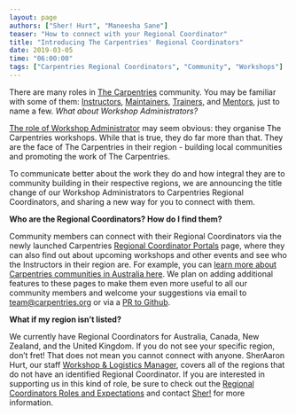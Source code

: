 ```yaml
---
layout: page
authors: ["Sher! Hurt", "Maneesha Sane"]
teaser: "How to connect with your Regional Coordinator"
title: "Introducing The Carpentries' Regional Coordinators"
date: 2019-03-05
time: "06:00:00"
tags: ["Carpentries Regional Coordinators", "Community", "Workshops"]
---
```



There are many roles in [The Carpentries](https://carpentries.org/) community. You may be familiar with some of them: [Instructors](https://carpentries.org/instructors/), [Maintainers](https://carpentries.org/maintainers/), [Trainers](https://carpentries.org/trainers/), and [Mentors](https://carpentries.org/mentors/), just to name a few. *What about Workshop Administrators?*

[The role of Workshop Administrator](https://docs.carpentries.org/topic_folders/workshop_administration/expectations.html) may seem obvious: they organise The Carpentries workshops. While that is true, they do far more than that. They are the face of The Carpentries in their region - building local communities and promoting the work of The Carpentries.

To communicate better about the work they do and how integral they are to community building in their respective regions, we are announcing the title change of our Workshop Administrators to Carpentries Regional Coordinators, and sharing a new way for you to connect with them.

**Who are the Regional Coordinators? How do I find them?**

Community members can connect with their Regional Coordinators via the newly launched Carpentries [Regional Coordinator Portals](https://carpentries.org/regionalcoordinators/) page, where they can also find out about upcoming workshops and other events and see who the Instructors in their region are. For example, you can [learn more about Carpentries communities in Australia here](https:///carpentries.org/regions_au/). We plan on adding additional features to these pages to make them even more useful to all our community members and welcome your suggestions via email to [team@carpentries.org](mailto:team@carpentries.org) or via a [PR to Github](https://github.com/carpentries/carpentries.org).  

**What if my region isn’t listed?**

We currently have Regional Coordinators for Australia, Canada, New Zealand, and the United Kingdom.  If you do not see your specific region, don’t fret! That does not mean you cannot connect with anyone. SherAaron Hurt, our staff [Workshop & Logistics Manager](https://carpentries.org/blog/2019/02/Sher_New_Role/), covers all of the regions that do not have an identified Regional Coordinator. If you are interested in supporting us in this kind of role, be sure to check out the [Regional Coordinators Roles and Expectations](https://docs.carpentries.org/topic_folders/workshop_administration/expectations.html) and contact [Sher!](mailto:sheraaron@carpentries.org) for more information. 
